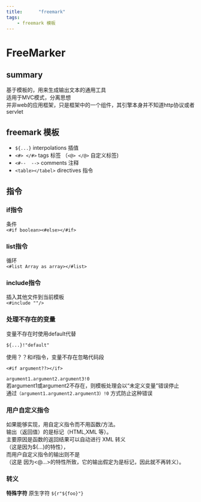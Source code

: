 ```yaml
---
title:      "freemark"
tags:
    - freemark 模板
---
```


# FreeMarker

## summary
  基于模板的，用来生成输出文本的通用工具  
  适用于MVC模式，分离思想   
  并非web的应用框架，只是框架中的一个组件，其引擎本身并不知道http协议或者servlet

## freemark 模板
  * `${...}` interpolations 插值 
  * `<#> </#>` tags 标签  （`<@> </@>` 自定义标签)
  * `<#--  -->` comments 注释
  * `<table></tabel>` directives 指令  
  
## 指令
 
### if指令
条件  
`<#if boolean><#else></#if>`

### list指令
循环  
`<#list Array as array></#list>`

### include指令
插入其他文件到当前模板  
`<#include ""/>`

### 处理不存在的变量
变量不存在时使用default代替  

`${...}!"default"`  

使用？？和if指令，变量不存在忽略代码段  

`<#if argument??></if>`

`argument1.argument2.argument3!0`  
若argument1或argument2不存在，则模板处理会以“未定义变量”错误停止  
通过`（argument1.argument2.argument3）!0` 方式防止这种错误

### 用户自定义指令
如果能够实现，用自定义指令而不用函数/方法。  
输出（返回值）的是标记（HTML,XML 等）。  
主要原因是函数的返回结果可以自动进行 XML 转义  
（这是因为${…}的特性），  
而用户自定义指令的输出则不是  
（这是
因为<@...>的特性所致，它的输出假定为是标记，因此就不再转义）。

### 转义
**特殊字符** 原生字符 `${r"${foo}"}`




